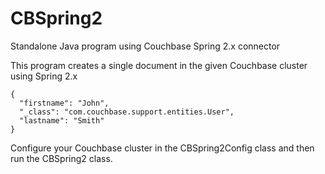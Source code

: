 # CBSpring2
Standalone Java program using Couchbase Spring 2.x connector

This program creates a single document in the given Couchbase cluster using Spring 2.x

    {
      "firstname": "John",
      "_class": "com.couchbase.support.entities.User",
      "lastname": "Smith"
    }

Configure your Couchbase cluster in the CBSpring2Config class and then run the CBSpring2 class.

